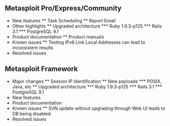 ## Metasploit Pro/Express/Community

* New features
** Task Scheduling
** Report Email 
* Other highlights
** Upgraded architecture
*** Ruby 1.9.3-p125
*** Rails 3.1
*** PostgreSQL 9.1
* Product documentation
** Product manuals
* Known issues
** Testing IPv6 Link Local Addresses can lead to inconsistent results
* Resolved issues

## Metasploit Framework

* Major changes
** Session IP Identification
** New payloads
*** POSIX, Java, etc
** Upgraded architecture
*** Ruby 1.9.3-p125
*** Rails 3.1
*** PostgreSQL 9.1
* New features
* Product documentation
* Known issues
** SVN update without upgrading through Web UI leads to DB being disabled
* Resolved issues
